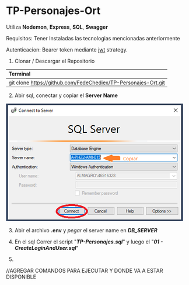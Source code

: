 # TP-Personajes-Ort
Utiliza **Nodemon**, **Express**, **SQL**, **Swagger**

Requisitos: Tener Instaladas las tecnologias mencionadas anteriormente

Autenticacion: Bearer token mediante [jwt](https://jwt.io/) strategy.  

1. Clonar / Descargar el Repositorio
   
| Terminal |
| :---     |
| git clone https://github.com/FedeChediex/TP-Personajes-Ort.git |

2. Abir sql, conectar y copiar el  **Server Name**

![](/ReadmeImg/Sql-Server-Name.PNG)

3. Abir el archivo **.env** y *pegar* el server name en ***DB_SERVER***

4. En el sql Correr el script "***TP-Personajes.sql***" y luego el "***01 - CreateLoginAndUser.sql***"

5. 
//AGREGAR COMANDOS PARA EJECUTAR Y DONDE VA A ESTAR DISPONIBLE
	

